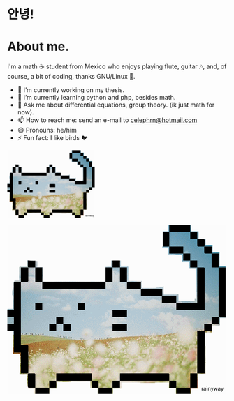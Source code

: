 # 안녕!

# About me.

I'm a math :coffee: student from Mexico who enjoys playing flute, guitar :notes:, and, of course, a bit of coding, thanks GNU/Linux :penguin:.

- 🔭 I’m currently working on my thesis.
- 🌱 I’m currently learning python and php, besides math.
- 💬 Ask me about differential equations, group theory. (ik just math for now).
- 📫 How to reach me: send an e-mail to celephrn@hotmail.com
- 😄 Pronouns: he/him
- ⚡ Fun fact: I like birds :bird:

<img src="cat.gif" alt="drawing" width="200"/>

![image](cat.gif)
<!--
**celepharn/celepharn** is a ✨ _special_ ✨ repository because its `README.md` (this file) appears on your GitHub profile.

Here are some ideas to get you started:

- 🔭 I’m currently working on ...
- 🌱 I’m currently learning ...
- 👯 I’m looking to collaborate on ...
- 🤔 I’m looking for help with ...
- 💬 Ask me about ...
- 📫 How to reach me: ...
- 😄 Pronouns: ...
- ⚡ Fun fact: ...
-->
